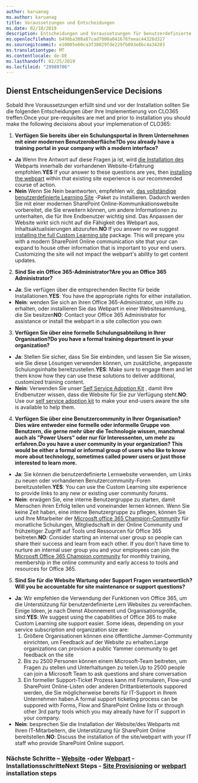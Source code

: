 ```yaml
---
author: karuanag
ms.author: karuanag
title: Voraussetzungen und Entscheidungen
ms.date: 02/10/2019
description: Entscheidungen und Voraussetzungen für benutzerdefinierte Lern Installation und-Einrichtung
ms.openlocfilehash: b498ba308a87cad7000a041676feeac44326d327
ms.sourcegitcommit: e10085e60ca3f38029fde229fb093e6bc4a34203
ms.translationtype: MT
ms.contentlocale: de-DE
ms.lasthandoff: 02/25/2019
ms.locfileid: "29989706"
---
```

## <a name="service-decisions"></a><span data-ttu-id="9cb1b-103">Dienst Entscheidungen</span><span class="sxs-lookup"><span data-stu-id="9cb1b-103">Service Decisions</span></span>

<span data-ttu-id="9cb1b-104">Sobald Ihre Voraussetzungen erfüllt sind und vor der Installation sollten Sie die folgenden Entscheidungen über Ihre Implementierung von CLO365 treffen:</span><span class="sxs-lookup"><span data-stu-id="9cb1b-104">Once your pre-requisites are met and prior to installation you should make the following decisions about your implemenation of CLO365:</span></span>

1. <span data-ttu-id="9cb1b-105">**Verfügen Sie bereits über ein Schulungsportal in Ihrem Unternehmen mit einer modernen Benutzeroberfläche?**</span><span class="sxs-lookup"><span data-stu-id="9cb1b-105">**Do you already have a training portal in your company with a modern interface?**</span></span>

- <span data-ttu-id="9cb1b-106">**Ja** Wenn Ihre Antwort auf diese Fragen ja ist, wird [die Installation des](installwebpart.md) Webparts innerhalb der vorhandenen Website-Erfahrung empfohlen.</span><span class="sxs-lookup"><span data-stu-id="9cb1b-106">**YES** If your answer to these questions are yes, then [installing the webpart](installwebpart.md) within that existing site experience is our recommended course of action.</span></span>
- <span data-ttu-id="9cb1b-p101">**Nein** Wenn Sie Nein beantworten, empfehlen wir, [das vollständige benutzerdefinierte Learning Site](installsitepackage.md) -Paket zu installieren.  Dadurch werden Sie mit einer modernen SharePoint Online-Kommunikationswebsite vorbereitet, die Sie erweitern können, um andere Informationen zu unterhalten, die für Ihre Endbenutzer wichtig sind.  Das Anpassen der Website wirkt sich nicht auf die Fähigkeit des Webpart aus, Inhaltsaktualisierungen abzurufen.</span><span class="sxs-lookup"><span data-stu-id="9cb1b-p101">**NO** If you answer no we suggest [installing the full Custom Learning site](installsitepackage.md) package.  This will prepare you with a modern SharePoint Online communication site that your can expand to house other information that is important to your end users.  Customizing the site will not impact the webpart's ability to get content updates.</span></span> 

2. <span data-ttu-id="9cb1b-110">**Sind Sie ein Office 365-Administrator?**</span><span class="sxs-lookup"><span data-stu-id="9cb1b-110">**Are you an Office 365 Administrator?**</span></span>

- <span data-ttu-id="9cb1b-111">**Ja**: Sie verfügen über die entsprechenden Rechte für beide Installationen.</span><span class="sxs-lookup"><span data-stu-id="9cb1b-111">**YES**:  You have the appropriate rights for either installation.</span></span>
- <span data-ttu-id="9cb1b-112">**Nein**: wenden Sie sich an ihren Office 365-Administrator, um Hilfe zu erhalten, oder installieren Sie das Webpart in einer Websitesammlung, die Sie besitzen</span><span class="sxs-lookup"><span data-stu-id="9cb1b-112">**NO**: Contact your Office 365 Administrator for assistance or install the webpart in a site collection you own</span></span>

3. <span data-ttu-id="9cb1b-113">**Verfügen Sie über eine formelle Schulungsabteilung in Ihrer Organisation?**</span><span class="sxs-lookup"><span data-stu-id="9cb1b-113">**Do you have a formal training department in your organization?**</span></span>

- <span data-ttu-id="9cb1b-114">**Ja**: Stellen Sie sicher, dass Sie Sie einbinden, und lassen Sie Sie wissen, wie Sie diese Lösungen verwenden können, um zusätzliche, angepasste Schulungsinhalte bereitzustellen.</span><span class="sxs-lookup"><span data-stu-id="9cb1b-114">**YES**:  Make sure to engage them and let them know how they can use these solutions to deliver additional, customized training content.</span></span>
- <span data-ttu-id="9cb1b-115">**Nein**: Verwenden Sie unser [Self Service Adoption Kit](driveadoption.md) , damit Ihre Endbenutzer wissen, dass die Website für Sie zur Verfügung steht.</span><span class="sxs-lookup"><span data-stu-id="9cb1b-115">**NO**:  Use our [self service adoption kit](driveadoption.md) to make your end-users aware the site is available to help them.</span></span>

4. <span data-ttu-id="9cb1b-116">**Verfügen Sie über eine Benutzercommunity in Ihrer Organisation?  Dies wäre entweder eine formelle oder informelle Gruppe von Benutzern, die gerne mehr über die Technologie wissen, manchmal auch als "Power Users" oder nur für Interessenten, um mehr zu erfahren.**</span><span class="sxs-lookup"><span data-stu-id="9cb1b-116">**Do you have a user community in your organization?  This would be either a formal or informal group of users who like to know more about technology, sometimes called power users or just those interested to learn more.**</span></span>

- <span data-ttu-id="9cb1b-117">**Ja**: Sie können die benutzerdefinierte Lernwebsite verwenden, um Links zu neuen oder vorhandenen Benutzercommunity-Foren bereitzustellen.</span><span class="sxs-lookup"><span data-stu-id="9cb1b-117">**YES**:  You can use the Custom Learning site experience to provide links to any new or existing user community forums.</span></span>
- <span data-ttu-id="9cb1b-p102">**Nein**: erwägen Sie, eine interne Benutzergruppe zu starten, damit Menschen ihren Erfolg teilen und voneinander lernen können.  Wenn Sie keine Zeit haben, eine interne Benutzergruppe zu pflegen, können Sie und Ihre Mitarbeiter der [Microosft office 365 Champion-Community](https://aka.ms/O365Champions) für monatliche Schulungen, Mitgliedschaft in der Online Community und frühzeitiger Zugriff auf Tools und Ressourcen für Office 365 beitreten.</span><span class="sxs-lookup"><span data-stu-id="9cb1b-p102">**NO**:  Consider starting an internal user group so people can share their success and learn from each other.  If you don't have time to nurture an internal user group you and your employees can join the [Microosft Office 365 Champion community](https://aka.ms/O365Champions) for monthly training, membership in the online community and early access to tools and resources for Office 365.</span></span>

5.  <span data-ttu-id="9cb1b-120">**Sind Sie für die Website Wartung oder Support Fragen verantwortlich?**</span><span class="sxs-lookup"><span data-stu-id="9cb1b-120">**Will you be accountable for site maintenance or support questions?**</span></span>

- <span data-ttu-id="9cb1b-p103">**Ja**: Wir empfehlen die Verwendung der Funktionen von Office 365, um die Unterstützung für benutzerdefinierte Lern Websites zu vereinfachen.  Einige Ideen, je nach Dienst Abonnement und Organisationsgröße, sind:</span><span class="sxs-lookup"><span data-stu-id="9cb1b-p103">**YES**: We suggest using the capabilities of Office 365 to make Custom Learning site support easier.  Some ideas, depending on your service subscription and organization size are:</span></span>
    1. <span data-ttu-id="9cb1b-123">Größere Organisationen können eine öffentliche Jammer-Community einrichten, um Feedback auf der Website zu erhalten.</span><span class="sxs-lookup"><span data-stu-id="9cb1b-123">Large organizations can provision a public Yammer community to get feedback on the site</span></span>
    2. <span data-ttu-id="9cb1b-124">Bis zu 2500 Personen können einem Microsoft-Team beitreten, um Fragen zu stellen und Unterhaltungen zu teilen.</span><span class="sxs-lookup"><span data-stu-id="9cb1b-124">Up to 2500 people can join a Microsoft Team to ask questions and share conversation</span></span>
    3. <span data-ttu-id="9cb1b-125">Ein formeller Support-Ticket Prozess kann mit Formularen, Flow-und SharePoint Online-Listen oder anderen Drittanbietertools suppored werden, die Sie möglicherweise bereits für IT-Support in Ihrem Unternehmen haben.</span><span class="sxs-lookup"><span data-stu-id="9cb1b-125">A formal support ticketing process can be suppored with Forms, Flow and SharePoint Online lists or through other 3rd party tools which you may already have for IT support in your company.</span></span> 
- <span data-ttu-id="9cb1b-126">**Nein**: besprechen Sie die Installation der Website/des Webparts mit Ihren IT-Mitarbeitern, die Unterstützung für SharePoint Online bereitstellen.</span><span class="sxs-lookup"><span data-stu-id="9cb1b-126">**NO**:  Discuss the installation of the site/webpart with your IT staff who provide SharePoint Online support.</span></span>  

### <a name="next-steps---site-provisioninginstallsitepackagemd-or-webpartinstallwebpartmd-installation-steps"></a><span data-ttu-id="9cb1b-127">Nächste Schritte – [Website](installsitepackage.md) -oder [Webpart](installwebpart.md) -Installationsschritte</span><span class="sxs-lookup"><span data-stu-id="9cb1b-127">Next Steps - [Site Provisioning](installsitepackage.md) or [webpart](installwebpart.md) installation steps</span></span>